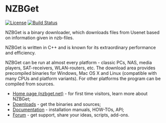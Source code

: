 # NZBGet #
[![License](https://img.shields.io/badge/license-GPL-blue.svg)](http://www.gnu.org/licenses/)
[![Build Status](https://img.shields.io/travis/nzbget/nzbget/develop.svg)](https://travis-ci.org/nzbget/nzbget)

NZBGet is a binary downloader, which downloads files from Usenet
based on information given in nzb-files. 

NZBGet is written in C++ and is known for its extraordinary performance and efficiency.

NZBGet can be run at almost every platform - classic PCs, NAS, media players, SAT-receivers, WLAN-routers, etc.
The download area provides precompiled binaries
for Windows, Mac OS X and Linux (compatible with many CPUs and platform variants). For other platforms
the program can be compiled from sources.

- [Home page (nzbget.net)](http://nzbget.net) - for first time visitors, learn more about NZBGet;
- [Downloads](http://nzbget.net/download) - get the binaries and sources;
- [Documentation](http://nzbget.net/documentation) - installation manuals, HOW-TOs, API;
- [Forum](http://forum.nzbget.net) - get support, share your ideas, scripts, add-ons.
